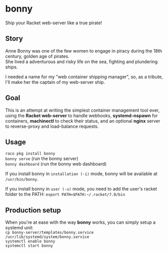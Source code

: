 # bonny
Ship your Racket web-server like a true pirate!

## Story

Anne Bonny was one of the few women to engage in piracy during the 18th century, golden age of pirates.  
She lived a adventurous and risky life on the sea, fighting and plundering ships.  
  
I needed a name for my "web container shipping manager", so, as a tribute, I'll make her the captain of my web-server ship.

## Goal

This is an attempt at writing the simplest container management tool ever, using the **Racket web-server** to handle webhooks, **systemd-nspawn** for containers, **machinectl** to check their status, and an optional **nginx** server to reverse-proxy and load-balance requests.  

## Usage

`raco pkg install bonny`  
`bonny serve` (run the bonny server)  
`bonny dashboard` (run the bonny web dashboard)  
  
If you install bonny in `installation (-i)` mode, bonny will be available at `/usr/bin/bonny`.  
  
If you install bonny in `user (-u)` mode, you need to add the user's racket folder
to the PATH: `export PATH=$PATH:~/.racket/7.0/bin`  

## Production setup

When you're at ease with the way **bonny** works, you can simply setup a systemd unit:  
`cp bonny-server/templates/bonny.service /usr/lib/systemd/system/bonny.service`  
`systemctl enable bonny`  
`systemctl start bonny`  
